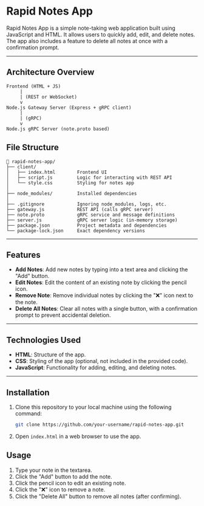 # Rapid Notes App

Rapid Notes App is a simple note-taking web application built using JavaScript and HTML. It allows users to quickly add, edit, and delete notes. The app also includes a feature to delete all notes at once with a confirmation prompt.

---

## Architecture Overview
```
Frontend (HTML + JS)
     |
     | (REST or WebSocket)
     v
Node.js Gateway Server (Express + gRPC client)
     |
     | (gRPC)
     v
Node.js gRPC Server (note.proto based)
```

## File Structure 
```
📂 rapid-notes-app/
├── client/
│   ├── index.html        Frontend UI
│   ├── script.js         Logic for interacting with REST API
│   └── style.css         Styling for notes app
│
├── node_modules/         Installed dependencies
│
├── .gitignore            Ignoring node_modules, logs, etc.
├── gateway.js            REST API (calls gRPC server)
├── note.proto            gRPC service and message definitions
├── server.js             gRPC server logic (in-memory storage)
├── package.json          Project metadata and dependencies
└── package-lock.json     Exact dependency versions

```

---

## Features

- **Add Notes**: Add new notes by typing into a text area and clicking the "Add" button.
- **Edit Notes**: Edit the content of an existing note by clicking the pencil icon.
- **Remove Note**: Remove individual notes by clicking the "❌" icon next to the note.
- **Delete All Notes**: Clear all notes with a single button, with a confirmation prompt to prevent accidental deletion.

---

## Technologies Used

- **HTML**: Structure of the app.
- **CSS**: Styling of the app (optional, not included in the provided code).
- **JavaScript**: Functionality for adding, editing, and deleting notes.

---

## Installation

1. Clone this repository to your local machine using the following command:
    ```bash
    git clone https://github.com/your-username/rapid-notes-app.git
    ```

2. Open `index.html` in a web browser to use the app.

## Usage

1. Type your note in the textarea.
2. Click the "Add" button to add the note.
3. Click the pencil icon to edit an existing note.
4. Click the "❌" icon to remove a note.
5. Click the "Delete All" button to remove all notes (after confirming).


